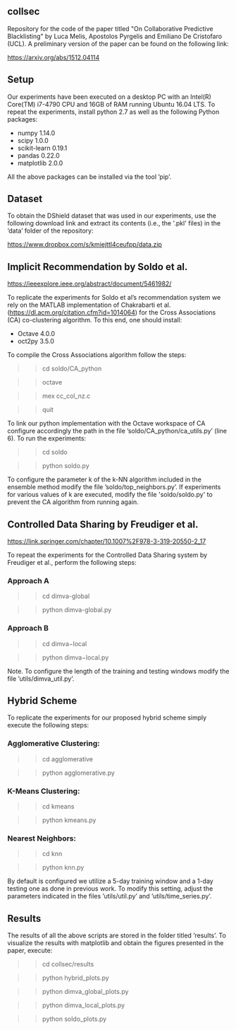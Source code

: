 ## collsec

Repository for the code of the paper titled "On Collaborative Predictive Blacklisting" by Luca Melis, Apostolos Pyrgelis 
and Emiliano De Cristofaro (UCL). A preliminary version of the paper can be found on the following link:

https://arxiv.org/abs/1512.04114

## Setup

Our experiments have been executed on a desktop PC with an Intel(R) Core(TM) i7-4790 CPU and 16GB of RAM 
running Ubuntu 16.04 LTS. To repeat the experiments, install python 2.7 as well as the following Python packages: 

- numpy 1.14.0 
- scipy 1.0.0 
- scikit-learn 0.19.1 
- pandas 0.22.0 
- matplotlib 2.0.0 

All the above packages can be installed via the tool ’pip’.

## Dataset

To obtain the DShield dataset that was used in our experiments, use the following download link 
and extract its contents (i.e., the '.pkl' files) in the ’data’ folder of the repository:

https://www.dropbox.com/s/kmiejttl4ceufpp/data.zip

## Implicit Recommendation by Soldo et al.

https://ieeexplore.ieee.org/abstract/document/5461982/

To replicate the experiments for Soldo et al’s recommendation system we rely on the MATLAB 
implementation of Chakrabarti et al. (https://dl.acm.org/citation.cfm?id=1014064)
for the Cross Associations (CA) co-clustering algorithm. To this end, one should install:

- Octave 4.0.0 
- oct2py 3.5.0 

To compile the Cross Associations algorithm follow the steps:

>> cd soldo/CA_python

>> octave

>> mex cc_col_nz.c

>> quit

To link our python implementation with the Octave workspace of CA configure accordingly the path 
in the file ’soldo/CA_python/ca_utils.py’ (line 6). To run the experiments:

>> cd soldo

>> python soldo.py

To configure the parameter k of the k-NN algorithm included in the ensemble method modify the file 
’soldo/top_neighbors.py’. If experiments for various values of k are executed, modify the file 'soldo/soldo.py' 
to prevent the CA algorithm from running again.

## Controlled Data Sharing by Freudiger et al.

https://link.springer.com/chapter/10.1007%2F978-3-319-20550-2_17

To repeat the experiments for the Controlled Data Sharing system by Freudiger et al., perform the following steps:

### Approach A

>> cd dimva-global

>> python dimva-global.py

### Approach B

>> cd dimva−local

>> python dimva−local.py

Note. To configure the length of the training and testing windows modify the file ’utils/dimva_util.py’.

## Hybrid Scheme

To replicate the experiments for our proposed hybrid scheme simply execute the following steps:

### Agglomerative Clustering:

>> cd agglomerative

>> python agglomerative.py

### K-Means Clustering:

>> cd kmeans

>> python kmeans.py

### Nearest Neighbors:

>> cd knn

>> python knn.py

By default is configured we utilize a 5-day training window and a 1-day testing one 
as done in previous work. To modify this setting, adjust the parameters 
indicated in the files ’utils/util.py’ and ’utils/time_series.py’.

## Results

The results of all the above scripts are stored in the folder titled ’results’. To visualize the results 
with matplotlib and obtain the figures presented in the paper, execute:

>> cd collsec/results

>> python hybrid_plots.py

>> python dimva_global_plots.py

>> python dimva_local_plots.py

>> python soldo_plots.py
